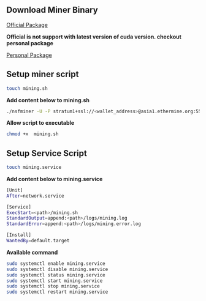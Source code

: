 ## Download Miner Binary
[Official Package](https://github.com/ethereum-mining/ethminer)

__Official is not support with latest version of cuda version. checkout personal package__

[Personal Package](https://github.com/no-fee-ethereum-mining/nsfminer)

## Setup miner script
```bash
touch mining.sh
```
__Add content below to mining.sh__

```sh
./nsfminer -U -P stratum1+ssl://<wallet_address>@asia1.ethermine.org:5555
```
__Allow script to executable__

```bash
chmod +x  mining.sh
```
## Setup Service Script
```bash
touch mining.service
```
__Add content below to mining.service__
```sh
[Unit]
After=network.service

[Service]
ExecStart=<path>/mining.sh
StandardOutput=append:<path>/logs/mining.log
StandardError=append:<path>/logs/mining.error.log

[Install]
WantedBy=default.target
```
__Available command__
```bash
sudo systemctl enable mining.service
sudo systemctl disable mining.service
sudo systemctl status mining.service
sudo systemctl start mining.service
sudo systemctl stop mining.service
sudo systemctl restart mining.service
```